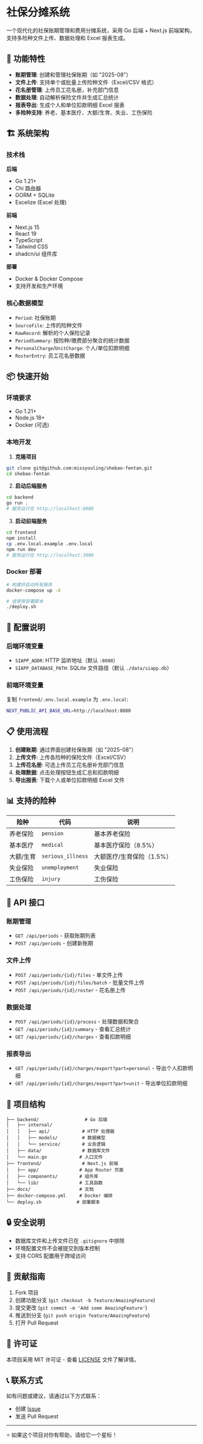# 社保分摊系统

一个现代化的社保账期管理和费用分摊系统，采用 Go 后端 + Next.js 前端架构，支持多险种文件上传、数据处理和 Excel 报表生成。

## 🚀 功能特性

- **账期管理**: 创建和管理社保账期（如 "2025-08"）
- **文件上传**: 支持单个或批量上传险种文件（Excel/CSV 格式）
- **花名册管理**: 上传员工花名册，补充部门信息
- **数据处理**: 自动解析保险文件并生成汇总统计
- **报表导出**: 生成个人和单位扣款明细 Excel 报表
- **多险种支持**: 养老、基本医疗、大额/生育、失业、工伤保险

## 🏗️ 系统架构

### 技术栈

**后端**
- Go 1.21+
- Chi 路由器
- GORM + SQLite
- Excelize (Excel 处理)

**前端**
- Next.js 15
- React 19
- TypeScript
- Tailwind CSS
- shadcn/ui 组件库

**部署**
- Docker & Docker Compose
- 支持开发和生产环境

### 核心数据模型

- `Period`: 社保账期
- `SourceFile`: 上传的险种文件
- `RawRecord`: 解析的个人保险记录
- `PeriodSummary`: 按险种/缴费部分聚合的统计数据
- `PersonalCharge`/`UnitCharge`: 个人/单位扣款明细
- `RosterEntry`: 员工花名册数据

## 📦 快速开始

### 环境要求

- Go 1.21+
- Node.js 18+
- Docker (可选)

### 本地开发

1. **克隆项目**
```bash
git clone git@github.com:missyouling/shebao-fentan.git
cd shebao-fentan
```

2. **启动后端服务**
```bash
cd backend
go run .
# 服务运行在 http://localhost:8080
```

3. **启动前端服务**
```bash
cd frontend
npm install
cp .env.local.example .env.local
npm run dev
# 服务运行在 http://localhost:3000
```

### Docker 部署

```bash
# 构建并启动所有服务
docker-compose up -d

# 或使用部署脚本
./deploy.sh
```

## 🔧 配置说明

### 后端环境变量

- `SIAPP_ADDR`: HTTP 监听地址（默认 `:8080`）
- `SIAPP_DATABASE_PATH`: SQLite 文件路径（默认 `./data/siapp.db`）

### 前端环境变量

复制 `frontend/.env.local.example` 为 `.env.local`:
```bash
NEXT_PUBLIC_API_BASE_URL=http://localhost:8080
```

## 📋 使用流程

1. **创建账期**: 通过界面创建社保账期（如 "2025-08"）
2. **上传文件**: 上传各险种的保险文件（Excel/CSV）
3. **上传花名册**: 可选上传员工花名册补充部门信息
4. **处理数据**: 点击处理按钮生成汇总和扣款明细
5. **导出报表**: 下载个人或单位扣款明细 Excel 文件

## 📊 支持的险种

| 险种 | 代码 | 说明 |
|------|------|------|
| 养老保险 | `pension` | 基本养老保险 |
| 基本医疗 | `medical` | 基本医疗保险（8.5%） |
| 大额/生育 | `serious_illness` | 大额医疗/生育保险（1.5%） |
| 失业保险 | `unemployment` | 失业保险 |
| 工伤保险 | `injury` | 工伤保险 |

## 🔌 API 接口

### 账期管理
- `GET /api/periods` - 获取账期列表
- `POST /api/periods` - 创建新账期

### 文件上传
- `POST /api/periods/{id}/files` - 单文件上传
- `POST /api/periods/{id}/files/batch` - 批量文件上传
- `POST /api/periods/{id}/roster` - 花名册上传

### 数据处理
- `POST /api/periods/{id}/process` - 处理数据和聚合
- `GET /api/periods/{id}/summary` - 查看汇总统计
- `GET /api/periods/{id}/charges` - 查看扣款明细

### 报表导出
- `GET /api/periods/{id}/charges/export?part=personal` - 导出个人扣款明细
- `GET /api/periods/{id}/charges/export?part=unit` - 导出单位扣款明细

## 📁 项目结构

```
├── backend/                 # Go 后端
│   ├── internal/
│   │   ├── api/            # HTTP 处理器
│   │   ├── models/         # 数据模型
│   │   └── service/        # 业务逻辑
│   ├── data/               # 数据库文件
│   └── main.go            # 入口文件
├── frontend/               # Next.js 前端
│   ├── app/               # App Router 页面
│   ├── components/        # 组件库
│   └── lib/               # 工具函数
├── docs/                  # 文档
├── docker-compose.yml     # Docker 编排
└── deploy.sh             # 部署脚本
```

## 🔒 安全说明

- 数据库文件和上传文件已在 `.gitignore` 中排除
- 环境配置文件不会被提交到版本控制
- 支持 CORS 配置用于跨域访问

## 🤝 贡献指南

1. Fork 项目
2. 创建功能分支 (`git checkout -b feature/AmazingFeature`)
3. 提交更改 (`git commit -m 'Add some AmazingFeature'`)
4. 推送到分支 (`git push origin feature/AmazingFeature`)
5. 打开 Pull Request

## 📄 许可证

本项目采用 MIT 许可证 - 查看 [LICENSE](LICENSE) 文件了解详情。

## 📞 联系方式

如有问题或建议，请通过以下方式联系：

- 创建 [Issue](https://github.com/missyouling/shebao-fentan/issues)
- 发送 Pull Request

---

⭐ 如果这个项目对你有帮助，请给它一个星标！